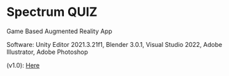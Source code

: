 # Spectrum QUIZ
Game Based Augmented Reality App

Software: Unity Editor 2021.3.21f1, Blender 3.0.1, Visual Studio 2022, Adobe Illustrator, Adobe Photoshop

(v1.0): [Here](https://drive.google.com/file/d/19QdK4x1_1aXT2aLDKJZKiu5s2Uv7itNW/view?usp=sharing)

